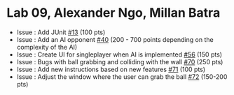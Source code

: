 # Lab 09, Alexander Ngo, Millan Batra

* Issue : Add JUnit [#13](https://github.com/UCSB-CS56-Projects/cs56-games-pong/issues/13) (100 pts)
* Issue : Add an AI opponent [#40](https://github.com/UCSB-CS56-Projects/cs56-games-pong/issues/40) (200 - 700 points depending on the complexity of the AI)
* Issue : Create UI for singleplayer when AI is implemented  [#56](https://github.com/UCSB-CS56-Projects/cs56-games-pong/issues/56) (150 pts)
* Issue : Bugs with ball grabbing and colliding with the wall [#70](https://github.com/UCSB-CS56-Projects/cs56-games-pong/issues/70) (250 pts)
* Issue : Add new instructions based on new features [#71](https://github.com/UCSB-CS56-Projects/cs56-games-pong/issues/71) (100 pts)
* Issue : Adjust the window where the user can grab the ball [#72](https://github.com/UCSB-CS56-Projects/cs56-games-pong/issues/72) (150-200 pts)

